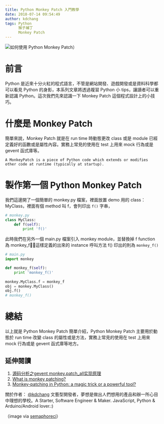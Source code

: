 ```yaml
---
title: Python Monkey Patch 入門教學
date: 2018-07-14 09:54:49
author: kdchang
tags: Python
      猴子補丁
      Monkey Patch
---
```


![ 如何使用 Python Monkey Patch）](/img/kdchang/python-tips/monkey-patching.png)

# 前言
Python 是近來十分火紅的程式語言，不管是網站開發、遊戲開發或是資料科學都可以看見 Python 的身影，本系列文章將透過複習 Python 小 tips，讓讀者可以重新認識 Python。這次我們先來認識一下 Monkey Patch 這個程式設計上的小技巧。

# 什麼是 Monkey Patch
簡單來說，Monkey Patch 就是在 run time 時動態更改 class 或是 module 已經定義好的函數或是屬性內容。實務上常見的使用在 test 上用來 mock 行為或是 gevent 函式庫等。

```
A MonkeyPatch is a piece of Python code which extends or modifies other code at runtime (typically at startup).
```

# 製作第一個 Python Monkey Patch
我們這邊開了一個簡單的 monkey.py 檔案，裡面放置 demo 用的 class：MyClass，裡面有個 method 叫 f，會列印出 `f()` 字串，

```py
# monkey.py
class MyClass:
    def f(self):
        print 'f()'
```

此時我們在另外一個 main.py 檔案引入 monkey module，並替換掉 f function 為 monkey_f，這樣定義的出來的 instance 呼叫方法 f() 印出的則為 `monkey_f()`

```py
# main.py
import monkey

def monkey_f(self):
    print 'monkey_f()'
 
monkey.MyClass.f = monkey_f
obj = monkey.MyClass()
obj.f()
# monkey_f()
```

# 總結
以上就是 Python Monkey Patch 簡單介紹，Python Monkey Patch 主要用於動態於 run time 改變 class 的屬性或是方法，實務上常見的使用在 test 上用來 mock 行為或是 gevent 函式庫等地方。

## 延伸閱讀
1. [源码分析之gevent monkey.patch_all实现原理](http://xiaorui.cc/2016/04/27/%E6%BA%90%E7%A0%81%E5%88%86%E6%9E%90%E4%B9%8Bgevent-monkey-patch_all%E5%AE%9E%E7%8E%B0%E5%8E%9F%E7%90%86/)
2. [What is monkey patching?](https://stackoverflow.com/questions/5626193/what-is-monkey-patching)
3. [Monkey-patching in Python: a magic trick or a powerful tool?](https://www.slideshare.net/ElizavetaShashkova/monkeypatching-in-python-a-magic-trick-or-a-powerful-tool)

關於作者：
[@kdchang](http://blog.kdchang.cc) 文藝型開發者，夢想是做出人們想用的產品和辦一所心目中理想的學校。A Starter, Software Engineer & Maker. JavaScript, Python & Arduino/Android lover.:)

（image via [semaphoreci](https://semaphoreci.com/community/tutorials/mocks-and-monkeypatching-in-python)）
